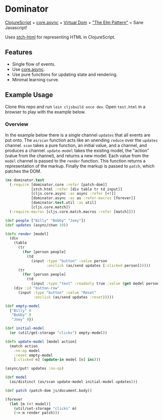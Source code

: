 # Dominator

[ClojureScript](https://github.com/clojure/clojurescript) + [core.async](https://github.com/clojure/core.async) + [Virtual Dom](https://github.com/Matt-Esch/virtual-dom) + ["The Elm Pattern"](http://elm-lang.org/) = Sane Javascript!

Uses [stch-html](https://github.com/stch-library/html) for representing HTML in ClojureScript.

## Features

* Single flow of events.
* Use [core.async](https://github.com/clojure/core.async).
* Use pure functions for updating state and rendering.
* Minimal learning curve.

## Example Usage

Clone this repo and run `lein cljsbuild once dev`. Open `test.html` in a browser to play with the example below.

### Overview

In the example below there is a single channel `updates` that all events are put onto. The `as/scan` function acts like an unending `reduce` over the `updates` channel. `scan` takes a pure function, an initial value, and a channel, and produces a channel. `update-model` takes the existing model, the "action" (value from the channel), and returns a new model. Each value from the `model` channel is passed to the `render` function. This function returns a representation of the markup.  Finally the markup is passed to `patch`, which patches the DOM.

```clojure
(ns dominator.test
  (:require [dominator.core :refer [patch-dom]]
            [stch.html :refer [div table tr td input]]
            [cljs.core.async :as async :refer [<!]]
            [dominator.async :as as :refer-macros [forever]]
            [dominator.test.util :as util]
            [cljs.core.match])
  (:require-macros [cljs.core.match.macros :refer [match]]))

(def people ["Billy" "Bobby" "Joey"])
(def updates (async/chan 10))

(defn render [model]
  (div
    (table
      (tr
        (for [person people]
          (td
            (input :type "button" :value person
                   :onclick (as/send updates [:clicked person])))))
      (tr
        (for [person people]
          (td
            (input :type "text" :readonly true :value (get model person))))))
    (div :id "button-row"
      (input :type "button" :value "Reset"
             :onclick (as/send updates :reset)))))

(def empty-model
  {"Billy" 0
   "Bobby" 0
   "Joey" 0})

(def initial-model
  (or (util/get-storage "clicks") empty-model))

(defn update-model [model action]
  (match action
    :no-op model
    :reset empty-model
    [:clicked n] (update-in model [n] inc)))

(async/put! updates :no-op)

(def model
  (as/distinct (as/scan update-model initial-model updates)))

(def patch (patch-dom js/document.body))

(forever
  (let [m (<! model)]
    (util/set-storage "clicks" m)
    (-> m render patch)))
```
